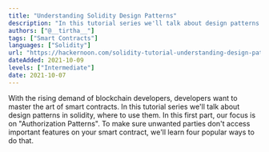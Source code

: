 ```yaml
---
title: "Understanding Solidity Design Patterns"
description: "In this tutorial series we'll talk about design patterns in solidity, where to use them."
authors: ["@__tirtha__"]
tags: ["Smart Contracts"]
languages: ["Solidity"]
url: "https://hackernoon.com/solidity-tutorial-understanding-design-patterns-part-1"
dateAdded: 2021-10-09
levels: ["Intermediate"]
date: 2021-10-07
---
```


With the rising demand of blockchain developers, developers want to master the art of smart contracts. In this tutorial series we'll talk about design patterns in solidity, where to use them. In this first part, our focus is on "Authorization Patterns". To make sure unwanted parties don't access important features on your smart contract, we'll learn four popular ways to do that.